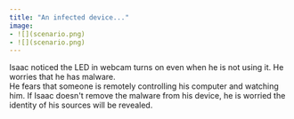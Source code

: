 ```yaml
---
title: "An infected device..."
image:
- ![](scenario.png)
- ![](scenario.png)
---
```


Isaac noticed the LED in webcam turns on even when he is not using it. He worries that he has malware.
<br>
He fears that someone is remotely controlling his computer and watching him. If Isaac doesn't remove the malware from his device, he is worried the identity of his sources will be revealed.

